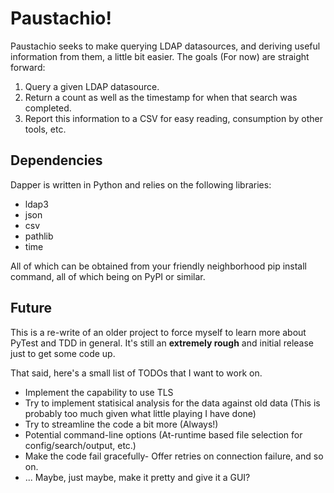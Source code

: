 # Paustachio!

Paustachio seeks to make querying LDAP datasources, and deriving useful information from them, a little bit easier.  The goals (For now) are straight forward:

1. Query a given LDAP datasource.
2. Return a count as well as the timestamp for when that search was completed.
3. Report this information to a CSV for easy reading, consumption by other tools, etc.

## Dependencies

Dapper is written in Python and relies on the following libraries:

  * ldap3
  * json
  * csv
  * pathlib
  * time

All of which can be obtained from your friendly neighborhood pip install command, all of which being on PyPI or similar.

## Future

This is a re-write of an older project to force myself to learn more about PyTest and TDD in general.
It's still an **extremely rough** and initial release just to get some code up.

That said, here's a small list of TODOs that I want to work on.

  * Implement the capability to use TLS
  * Try to implement statisical analysis for the data against old data (This is probably too much given what little playing I have done)
  * Try to streamline the code a bit more (Always!)
  * Potential command-line options (At-runtime based file selection for config/search/output, etc.)
  * Make the code fail gracefully- Offer retries on connection failure, and so on.
  * ...  Maybe, just maybe, make it pretty and give it a GUI?